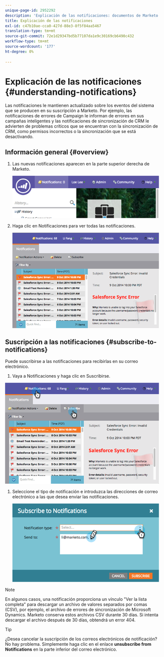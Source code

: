 ```yaml
---
unique-page-id: 2952292
description: 'Explicación de las notificaciones: documentos de Marketo: documentación del producto'
title: Explicación de las notificaciones
exl-id: c47b10ae-cca0-427d-88e3-8f5f84aa5467
translation-type: tm+mt
source-git-commit: 72e1d29347bd5b77107da1e9c30169cb6490c432
workflow-type: tm+mt
source-wordcount: '177'
ht-degree: 0%

---
```


# Explicación de las notificaciones {#understanding-notifications}

Las notificaciones le mantienen actualizado sobre los eventos del sistema que se producen en su suscripción a Marketo. Por ejemplo, las notificaciones de errores de Campaign le informan de errores en sus campañas inteligentes y las notificaciones de sincronización de CRM le advierten de problemas críticos que se encuentran con la sincronización de CRM, como permisos incorrectos o la sincronización que se está desactivando.

## Información general {#overview}

1. Las nuevas notificaciones aparecen en la parte superior derecha de Marketo.

   ![](assets/image2014-10-10-11-3a32-3a48.png)

1. Haga clic en Notificaciones para ver todas las notificaciones.

   ![](assets/image2014-10-10-11-3a55-3a44.png)

## Suscripción a las notificaciones {#subscribe-to-notifications}

Puede suscribirse a las notificaciones para recibirlas en su correo electrónico.

1. Vaya a Notificaciones y haga clic en Suscribirse.

![](assets/image2014-10-10-12-3a3-3a29.png)

1. Seleccione el tipo de notificación e introduzca las direcciones de correo electrónico a las que desea enviar las notificaciones.

   ![](assets/image2014-10-10-13-3a0-3a37.png)

>[!NOTE]
>
>En algunos casos, una notificación proporciona un vínculo &quot;Ver la lista completa&quot; para descargar un archivo de valores separados por comas (CSV), por ejemplo, el archivo de errores de sincronización de Microsoft Dynamics. Marketo conserva estos archivos CSV durante 30 días. Si intenta descargar el archivo después de 30 días, obtendrá un error 404.

>[!TIP]
>
>¿Desea cancelar la suscripción de los correos electrónicos de notificación? No hay problema. Simplemente haga clic en el enlace **unsubscribe from Notifications** en la parte inferior del correo electrónico.
